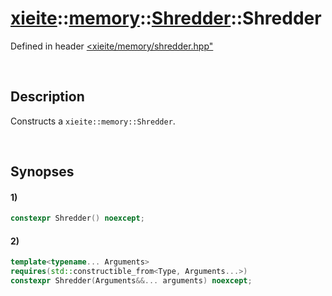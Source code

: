 # [xieite](../../../../../../xieite.md)\:\:[memory](../../../../../../memory.md)\:\:[Shredder<Type>](../../../../shredder.md)\:\:Shredder
Defined in header [<xieite/memory/shredder.hpp"](../../../../../../../include/xieite/memory/shredder.hpp)

&nbsp;

## Description
Constructs a `xieite::memory::Shredder`.

&nbsp;

## Synopses
#### 1)
```cpp
constexpr Shredder() noexcept;
```
#### 2)
```cpp
template<typename... Arguments>
requires(std::constructible_from<Type, Arguments...>)
constexpr Shredder(Arguments&&... arguments) noexcept;
```
